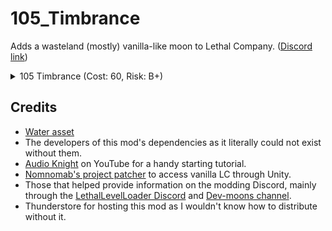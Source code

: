 
# 105_Timbrance
Adds a wasteland (mostly) vanilla-like moon to Lethal Company. ([Discord link](https://discord.com/channels/1168655651455639582/1245084720614604873))




<details>
<summary>105 Timbrance (Cost: 60, Risk: B+)</summary>
  
> **POPULATION:** Abandoned<br>
> **CONDITIONS:** An abandoned bunker in the woods.<br>
> **FAUNA:** Diverse.
![View of facility from dock](https://imgur.com/wD371uK.png)

</details>




## Credits
- [Water asset](https://assetstore.unity.com/packages/2d/textures-materials/water/simple-water-shader-urp-191449)
- The developers of this mod's dependencies as it literally could not exist without them.
- [Audio Knight](https://www.youtube.com/@knightofaudio) on YouTube for a handy starting tutorial.
- [Nomnomab's project patcher](https://github.com/nomnomab/lc-project-patcher) to access vanilla LC through Unity.
- Those that helped provide information on the modding Discord, mainly through the [LethalLevelLoader Discord](https://discord.com/channels/1168655651455639582/1193461151636398080) and [Dev-moons channel](https://discord.com/channels/1168655651455639582/1263331414271594538).
- Thunderstore for hosting this mod as I wouldn't know how to distribute without it.